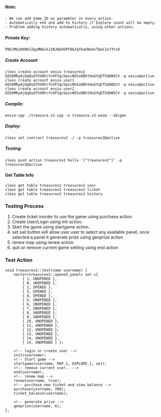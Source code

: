 ##### Note:
    - We can add Game_ID as parameter in every action.
    - Automatically end and add to history if Explore count will be empty.
    - Problem adding history automatically, using other actions.

##### Private Key: 
    PW5JMmjNXNGCZqyMNbskJ1NJBehUPF8AJqf6aSNodsTQwC1o73tv8

##### Create Account
    cleos create account eosio treasurev2 EOS6MRyAjQq8ud7hVNYcfnVPJqcVpscN5So8BhtHuGYqET5GDW5CV -p eosio@active
    cleos create account eosio user1 EOS6MRyAjQq8ud7hVNYcfnVPJqcVpscN5So8BhtHuGYqET5GDW5CV -p eosio@active
    cleos create account eosio user2 EOS6MRyAjQq8ud7hVNYcfnVPJqcVpscN5So8BhtHuGYqET5GDW5CV -p eosio@active

##### Compile: 
    eosio-cpp ./treasure.v2.cpp -o treasure.v2.wasm --abigen

##### Deploy: 
    cleos set contract treasurev2 ./ -p treasurev2@active

##### Testing: 
    cleos push action treasurev2 hello '["treasurev2"]' -p treasurev2@active

#### Get Table Info
    cleos get table treasurev2 treasurev2 user
    cleos get table treasurev2 treasurev2 ticket
    cleos get table treasurev2 treasurev2 history

### Testing Process
1. Create ticket inorder to use the game using purchase action.
2. Create User/Login using init action.
3. Start the game using startgame action.
4. set sail button will allow user user to select any available panel, once selected a panel it generate prize using genprize action
5. renew map using renew action
6. quit or remove current game setting using end action

### Test Action
```
void treasurev2::test(name username) {
    vector<treasurev2::opened_panel> set ={
        { 1, UNOPENED },
        { 0, UNOPENED },
        { 2, OPENED },
        { 3, OPENED },
        { 4, OPENED },
        { 5, UNOPENED },
        { 6, UNOPENED },
        { 7, UNOPENED },
        { 8, UNOPENED },
        { 9, UNOPENED },
        { 10, UNOPENED },
        { 11, UNOPENED },
        { 12, UNOPENED },
        { 13, UNOPENED },
        { 14, UNOPENED },
        { 15, UNOPENED } };

    <!-- login or create user -->
    init(username);
    <!-- Start game -->
    startgame(username, MAP_1, EXPLORE_1, set);
    <!-- remove current user.. -->
    end(username);
    <!-- renew map -->
    renew(username, true);
    <!-- purchase new ticket and view balance -->
    purchase(username, 200);
    ticket_balance(username);

    <!-- generate prize -->
    genprize(username, 6);
};
